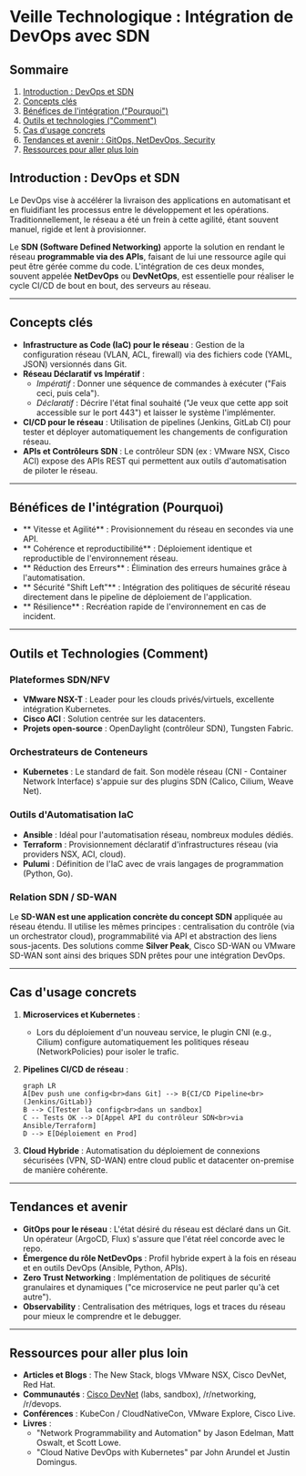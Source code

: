 # Veille Technologique : Intégration de DevOps avec SDN

## Sommaire

1.  [Introduction : DevOps et SDN](#introduction--devops-et-sdn)
2.  [Concepts clés](#concepts-clés)
3.  [Bénéfices de l'intégration ("Pourquoi")](#bénéfices-de-lintégration-pourquoi)
4.  [Outils et technologies ("Comment")](#outils-et-technologies-comment)
5.  [Cas d'usage concrets](#cas-dusage-concrets)
6.  [Tendances et avenir : GitOps, NetDevOps, Security](#tendances-et-avenir--gitops-netdevops-security)
7.  [Ressources pour aller plus loin](#ressources-pour-aller-plus-loin)

## Introduction : DevOps et SDN

Le DevOps vise à accélérer la livraison des applications en automatisant et en fluidifiant les processus entre le développement et les opérations. Traditionnellement, le réseau a été un frein à cette agilité, étant souvent manuel, rigide et lent à provisionner.

Le **SDN (Software Defined Networking)** apporte la solution en rendant le réseau **programmable via des APIs**, faisant de lui une ressource agile qui peut être gérée comme du code. L'intégration de ces deux mondes, souvent appelée **NetDevOps** ou **DevNetOps**, est essentielle pour réaliser le cycle CI/CD de bout en bout, des serveurs au réseau.

---

## Concepts clés

- **Infrastructure as Code (IaC) pour le réseau** : Gestion de la configuration réseau (VLAN, ACL, firewall) via des fichiers code (YAML, JSON) versionnés dans Git.
- **Réseau Déclaratif vs Impératif** :
  - *Impératif* : Donner une séquence de commandes à exécuter ("Fais ceci, puis cela").
  - *Déclaratif* : Décrire l'état final souhaité ("Je veux que cette app soit accessible sur le port 443") et laisser le système l'implémenter.
- **CI/CD pour le réseau** : Utilisation de pipelines (Jenkins, GitLab CI) pour tester et déployer automatiquement les changements de configuration réseau.
- **APIs et Contrôleurs SDN** : Le contrôleur SDN (ex : VMware NSX, Cisco ACI) expose des APIs REST qui permettent aux outils d'automatisation de piloter le réseau.

---

## Bénéfices de l'intégration (Pourquoi)

- ** Vitesse et Agilité** : Provisionnement du réseau en secondes via une API.
- ** Cohérence et reproductibilité** : Déploiement identique et reproductible de l'environnement réseau.
- ** Réduction des Erreurs** : Élimination des erreurs humaines grâce à l'automatisation.
- ** Sécurité "Shift Left"** : Intégration des politiques de sécurité réseau directement dans le pipeline de déploiement de l'application.
- ** Résilience** : Recréation rapide de l'environnement en cas de incident.

---

## Outils et Technologies (Comment)

### Plateformes SDN/NFV
- **VMware NSX-T** : Leader pour les clouds privés/virtuels, excellente intégration Kubernetes.
- **Cisco ACI** : Solution centrée sur les datacenters.
- **Projets open-source** : OpenDaylight (contrôleur SDN), Tungsten Fabric.

### Orchestrateurs de Conteneurs
- **Kubernetes** : Le standard de fait. Son modèle réseau (CNI - Container Network Interface) s'appuie sur des plugins SDN (Calico, Cilium, Weave Net).

### Outils d'Automatisation IaC
- **Ansible** : Idéal pour l'automatisation réseau, nombreux modules dédiés.
- **Terraform** : Provisionnement déclaratif d'infrastructures réseau (via providers NSX, ACI, cloud).
- **Pulumi** : Définition de l'IaC avec de vrais langages de programmation (Python, Go).

### Relation SDN / SD-WAN
Le **SD-WAN est une application concrète du concept SDN** appliquée au réseau étendu. Il utilise les mêmes principes : centralisation du contrôle (via un orchestrator cloud), programmabilité via API et abstraction des liens sous-jacents. Des solutions comme **Silver Peak**, Cisco SD-WAN ou VMware SD-WAN sont ainsi des briques SDN prêtes pour une intégration DevOps.

---

## Cas d'usage concrets

1.  **Microservices et Kubernetes** :
    *   Lors du déploiement d'un nouveau service, le plugin CNI (e.g., Cilium) configure automatiquement les politiques réseau (NetworkPolicies) pour isoler le trafic.

2.  **Pipelines CI/CD de réseau** :
    ```mermaid
    graph LR
    A[Dev push une config<br>dans Git] --> B{CI/CD Pipeline<br>(Jenkins/GitLab)}
    B --> C[Tester la config<br>dans un sandbox]
    C -- Tests OK --> D[Appel API du contrôleur SDN<br>via Ansible/Terraform]
    D --> E[Déploiement en Prod]
    ```

3.  **Cloud Hybride** : Automatisation du déploiement de connexions sécurisées (VPN, SD-WAN) entre cloud public et datacenter on-premise de manière cohérente.

---

## Tendances et avenir

- **GitOps pour le réseau** : L'état désiré du réseau est déclaré dans un Git. Un opérateur (ArgoCD, Flux) s'assure que l'état réel concorde avec le repo.
- **Émergence du rôle NetDevOps** : Profil hybride expert à la fois en réseau et en outils DevOps (Ansible, Python, APIs).
- **Zero Trust Networking** : Implémentation de politiques de sécurité granulaires et dynamiques ("ce microservice ne peut parler qu'à cet autre").
- **Observability** : Centralisation des métriques, logs et traces du réseau pour mieux le comprendre et le debugger.

---

## Ressources pour aller plus loin

- **Articles et Blogs** : The New Stack, blogs VMware NSX, Cisco DevNet, Red Hat.
- **Communautés** : [Cisco DevNet](https://developer.cisco.com/) (labs, sandbox), /r/networking, /r/devops.
- **Conférences** : KubeCon / CloudNativeCon, VMware Explore, Cisco Live.
- **Livres** :
  - "Network Programmability and Automation" by Jason Edelman, Matt Oswalt, et Scott Lowe.
  - "Cloud Native DevOps with Kubernetes" par John Arundel et Justin Domingus.
